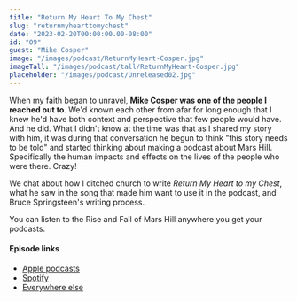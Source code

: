 ```yaml
---
title: "Return My Heart To My Chest"
slug: "returnmyhearttomychest"
date: "2023-02-20T00:00:00.00-08:00"
id: "09"
guest: "Mike Cosper"
image: "/images/podcast/ReturnMyHeart-Cosper.jpg"
imageTall: "/images/podcast/tall/ReturnMyHeart-Cosper.jpg"
placeholder: "/images/podcast/Unreleased02.jpg"
---
```


When my faith began to unravel, **Mike Cosper was one of the people I reached out to**. We'd known each other from afar for long enough that I knew he'd have both context and perspective that few people would have. And he did. What I didn't know at the time was that as I shared my story with him, it was during that conversation he begun to think "this story needs to be told" and started thinking about making a podcast about Mars Hill. Specifically the human impacts and effects on the lives of the people who were there. Crazy!

We chat about how I ditched church to write _Return My Heart to my Chest_, what he saw in the song that made him want to use it in the podcast, and Bruce Springsteen's writing process.

You can listen to the Rise and Fall of Mars Hill anywhere you get your podcasts.

#### Episode links

- [Apple podcasts](https://podcasts.apple.com/us/podcast/the-halflight-podcast/id1661551029)
- [Spotify](https://open.spotify.com/show/2K2vKoRk511U3okd970NkD)
- [Everywhere else](https://anchor.fm/joeday/episodes/09---Return-My-Heart-to-my-Chest-with-Mike-Cosper-e1v9l70)
